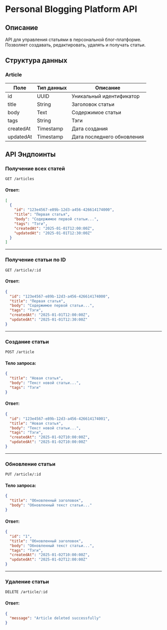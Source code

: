 # Personal Blogging Platform API

## Описание
API для управления статьями в персональной блог-платформе. Позволяет создавать, редактировать, удалять и получать статьи.

## Структура данных

### Article
| Поле      | Тип данных  | Описание                  |
|-----------|------------|---------------------------|
| id        | UUID       | Уникальный идентификатор |
| title     | String     | Заголовок статьи        |
| body      | Text       | Содержимое статьи       |
| tags      | String     | Тэги                    |
| createdAt | Timestamp  | Дата создания           |
| updatedAt | Timestamp  | Дата последнего обновления |

## API Эндпоинты

### Получение всех статей
`GET /articles`
#### Ответ:
```json
[
  {
    "id": "123e4567-e89b-12d3-a456-426614174000",
    "title": "Первая статья",
    "body": "Содержимое первой статьи...",
    "tags": "Тэги",
    "createdAt": "2025-01-01T12:00:00Z",
    "updatedAt": "2025-01-01T12:30:00Z"
  }
]
```

---

### Получение статьи по ID
`GET /article/:id`
#### Ответ:
```json
{
  "id": "123e4567-e89b-12d3-a456-426614174000",
  "title": "Первая статья",
  "body": "Содержимое первой статьи...",
  "tags": "Тэги",
  "createdAt": "2025-01-01T12:00:00Z",
  "updatedAt": "2025-01-01T12:30:00Z"
}
```

---

### Создание статьи
`POST /article`
#### Тело запроса:
```json
{
  "title": "Новая статья",
  "body": "Текст новой статьи...",
  "tags": "Тэги"
}
```
#### Ответ:
```json
{
  "id": "123e4567-e89b-12d3-a456-426614174001",
  "title": "Новая статья",
  "body": "Текст новой статьи...",
  "tags": "Тэги",
  "createdAt": "2025-01-02T10:00:00Z",
  "updatedAt": "2025-01-02T10:00:00Z"
}
```

---

### Обновление статьи
`PUT /article/:id`
#### Тело запроса:
```json
{
  "title": "Обновленный заголовок",
  "body": "Обновленный текст статьи..."
}
```
#### Ответ:
```json
{
  "id": "1",
  "title": "Обновленный заголовок",
  "body": "Обновленный текст статьи...",
  "tags": "Тэги",
  "createdAt": "2025-01-02T10:00:00Z",
  "updatedAt": "2025-01-02T12:00:00Z"
}
```

---

### Удаление статьи
`DELETE /article/:id`
#### Ответ:
```json
{
  "message": "Article deleted successfully"
}
```